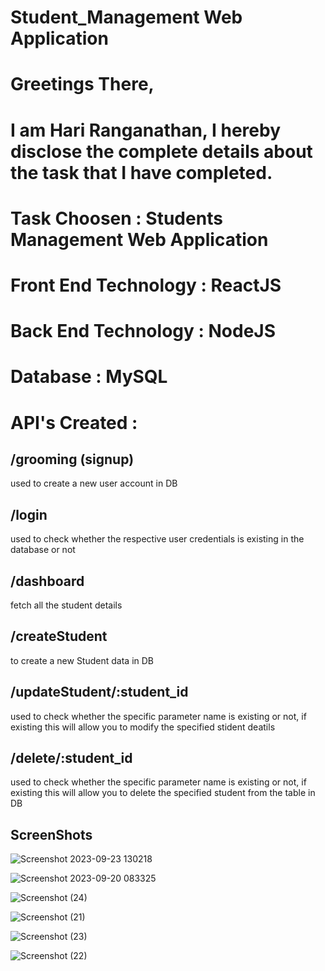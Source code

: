 # Student_Management Web Application

# Greetings There,

# I am Hari Ranganathan, I hereby disclose the complete details about the task that I have completed.

# Task Choosen : Students Management Web Application

# Front End Technology : ReactJS

# Back End Technology : NodeJS

# Database : MySQL 

# API's Created :

## /grooming (signup) 

used to create a new user account in DB

## /login 

used to check whether the respective user credentials is existing in the database or not

## /dashboard 

fetch all the student details 

## /createStudent 

to create a new Student data in DB

## /updateStudent/:student_id

used to check whether the specific parameter name is existing or not, if existing this will allow you to modify the specified stident deatils 

## /delete/:student_id

used to check whether the specific parameter name is existing or not, if existing this will allow you to delete the specified student from the table in DB

## ScreenShots 
   
![Screenshot 2023-09-23 130218](https://github.com/Hariranganathan/student_management/assets/132760910/05146f7f-a342-40c1-8939-7f9f58bfa04a)

![Screenshot 2023-09-20 083325](https://github.com/Hariranganathan/student_management/assets/132760910/fbdfdfc1-1363-4e0a-8f39-c0a21417222b)

![Screenshot (24)](https://github.com/Hariranganathan/student_management/assets/132760910/50852c8f-f1d9-4550-97df-e2efc327a31d)

![Screenshot (21)](https://github.com/Hariranganathan/student_management/assets/132760910/56dc1a7b-3e22-49a5-bd92-5a0f94e37cc7)

![Screenshot (23)](https://github.com/Hariranganathan/student_management/assets/132760910/e2a4f51d-b6c9-4cde-a3dd-f7897f66a1e6)

![Screenshot (22)](https://github.com/Hariranganathan/student_management/assets/132760910/8453d1ed-d147-4b4e-97b9-a3ee954169da)
